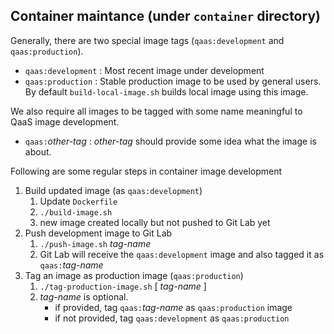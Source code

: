 ## Container maintance (under `container` directory)
Generally, there are two special image tags (`qaas:development` and `qaas:production`).
- `qaas:development` : Most recent image under development
- `qaas:production` : Stable production image to be used by general users.  By default `build-local-image.sh` builds local image using this image.

We also require all images to be tagged with some name meaningful to QaaS image development.
- `qaas:`_other-tag_ : _other-tag_ should provide some idea what the image is about.

Following are some regular steps in container image development
1. Build updated image (as `qaas:development`)
   1. Update `Dockerfile`
   2. `./build-image.sh`
   3. new image created locally but not pushed to Git Lab yet
2. Push development image to Git Lab
   1. `./push-image.sh` _tag-name_
   2. Git Lab will receive the `qaas:development` image and also tagged it as `qaas:`_tag-name_
3. Tag an image as production image (`qaas:production`)
   1. `./tag-production-image.sh` [ _tag-name_ ]
   2. _tag-name_ is optional.
      - if provided, tag `qaas:`_tag-name_ as `qaas:production` image
      - if not provided, tag `qaas:development` as `qaas:production`
